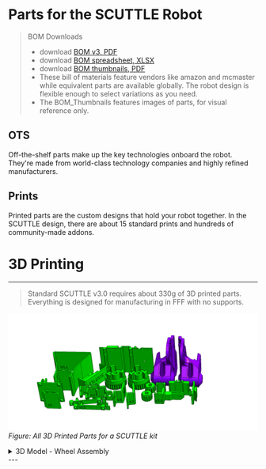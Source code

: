 # Parts for the SCUTTLE Robot

>
> BOM Downloads
> * download [BOM v3, PDF](https://github.com/dmalawey/ScuttleTechGuide/blob/e01a412a85ed5757fea2188e6432ee075e86c56f/docs/BOM_v3.pdf)
> * download [BOM spreadsheet, XLSX](https://github.com/dmalawey/ScuttleTechGuide/blob/e01a412a85ed5757fea2188e6432ee075e86c56f/docs/BOM_v3_publish_2024.xlsx)
> * download [BOM thumbnails, PDF](https://github.com/dmalawey/ScuttleTechGuide/blob/c05570d2dcd6559e1039815b424ecbd671699423/docs/BOM_v3_thumbnails.pdf)
> * These bill of materials feature vendors like amazon and mcmaster while equivalent parts are available globally.  The robot design is flexible enough to select variations as you need. 
> * The BOM_Thumbnails features images of parts, for visual reference only.
>   

## OTS
Off-the-shelf parts make up the key technologies onboard the robot.  They're made from world-class technology companies and highly refined manufacturers.

## Prints

Printed parts are the custom designs that hold your robot together.  In the SCUTTLE design, there are about 15 standard prints and hundreds of community-made addons.

# 3D Printing

---

> Standard SCUTTLE v3.0 requires about 330g of 3D printed parts.  Everything is designed for manufacturing in FFF with no supports.

![prints overview](image/print_full_set.PNG)
_Figure: All 3D Printed Parts for a SCUTTLE kit_


<div class="accordion">

<details>
  <summary>3D Model - Wheel Assembly</summary>

  See our 3D model for the wheel assembly
  
  _We've uploaded the model to sketchfab to embed this viewer - let us know if this is helpful!_

<div class="video-container-16by9"> 
 <div class="sketchfab-embed-wrapper">
 
  <iframe title="Drivetrain_L" frameborder="0" allowfullscreen mozallowfullscreen="true" webkitallowfullscreen="true" allow="autoplay; fullscreen; xr-spatial-tracking" xr-spatial-tracking execution-while-out-of-viewport execution-while-not-rendered web-share src="https://sketchfab.com/models/6089b024280f4fadb31e674b08e08839/embed?autospin=1&ui_theme=dark%22%3E">
 
  </iframe>
 </div>
</div>

</details>
</div>
---
